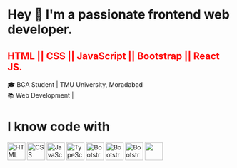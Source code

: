 
<h1>Hey 👋 I'm a passionate frontend web developer.</h1>
<h2 style="color:red;">HTML || CSS || JavaScript || Bootstrap || React JS.</h2>
🎓 BCA Student | TMU University, Moradabad<br>
📚 Web Development | 
<br>
<h1>I know code with</h1>
<div align="left">
  <img src="https://cdn.jsdelivr.net/gh/devicons/devicon/icons/html5/html5-original.svg" height="40" width="40" alt="HTML logo" />
  <img src="https://cdn.jsdelivr.net/gh/devicons/devicon/icons/css3/css3-original.svg" height="40" alt="CSS logo" />
  <img src="https://cdn.jsdelivr.net/gh/devicons/devicon/icons/javascript/javascript-original.svg" height="40" alt="JavaScript logo" />
  <img src="https://cdn.jsdelivr.net/gh/devicons/devicon/icons/typescript/typescript-original.svg" height="40" alt="TypeScript logo" />
  <img src="https://cdn.jsdelivr.net/gh/devicons/devicon/icons/bootstrap/bootstrap-original.svg" height="40" alt="Bootstrap logo" />
  <img src="https://cdn.jsdelivr.net/gh/devicons/devicon/icons/react/react-original.svg" height="40" alt="Bootstrap logo" />
  <img src="https://cdn.jsdelivr.net/gh/devicons/devicon@latest/icons/xml/xml-original.svg" height="40" alt="Bootstrap logo" />
  <img src="https://cdn.jsdelivr.net/gh/devicons/devicon@latest/icons/c/c-original.svg"  height="40"  />
          
 

          
</div>
